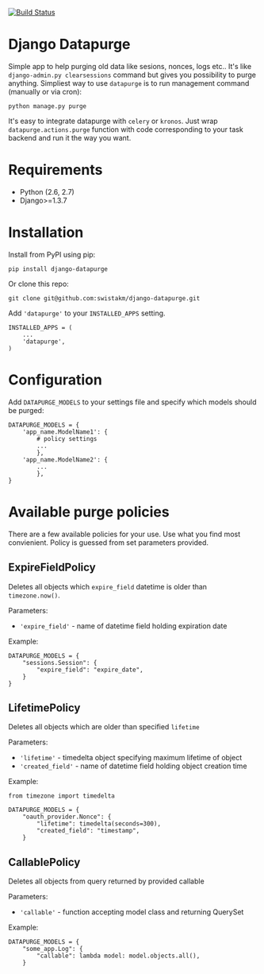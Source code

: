 [![Build Status](https://travis-ci.org/swistakm/django-datapurge.png)](https://travis-ci.org/swistakm/django-datapurge)


# Django Datapurge

Simple app to help purging old data like sesions, nonces, logs etc.. It's like `django-admin.py clearsessions`
command but gives you possibility to purge anything. Simpliest way to use `datapurge` is to run management
command (manually or via cron):

    python manage.py purge

It's easy to integrate datapurge with `celery` or `kronos`. Just wrap `datapurge.actions.purge` function
with code corresponding to your task backend and run it the way you want.

# Requirements

* Python (2.6, 2.7)
* Django>=1.3.7

# Installation

Install from PyPI using pip:

    pip install django-datapurge

Or clone this repo:

    git clone git@github.com:swistakm/django-datapurge.git

Add `'datapurge'` to your `INSTALLED_APPS` setting.

    INSTALLED_APPS = (
        ...
        'datapurge',
    )

# Configuration

Add `DATAPURGE_MODELS` to your settings file and specify which models should be purged:

    DATAPURGE_MODELS = {
        'app_name.ModelName1': {
            # policy settings
            ...
            },
        'app_name.ModelName2': {
            ...
            },
    }

# Available purge policies

There are a few available policies for your use. Use what you find most convienient. Policy is
guessed from set parameters provided.


## ExpireFieldPolicy

Deletes all objects which `expire_field` datetime is older than `timezone.now()`.

Parameters:

* `'expire_field'` - name of datetime field holding expiration date

Example:

    DATAPURGE_MODELS = {
        "sessions.Session": {
            "expire_field": "expire_date",
        }
    }

## LifetimePolicy

Deletes all objects which are older than specified `lifetime`

Parameters:

* `'lifetime'` - timedelta object specifying maximum lifetime of object
* `'created_field'` - name of datetime field holding object creation time

Example:

    from timezone import timedelta

    DATAPURGE_MODELS = {
        "oauth_provider.Nonce": {
            "lifetime": timedelta(seconds=300),
            "created_field": "timestamp",
        }

## CallablePolicy

Deletes all objects from query returned by provided callable

Parameters:

* `'callable'` - function accepting model class and returning QuerySet

Example:

    DATAPURGE_MODELS = {
        "some_app.Log": {
            "callable": lambda model: model.objects.all(),
        }

